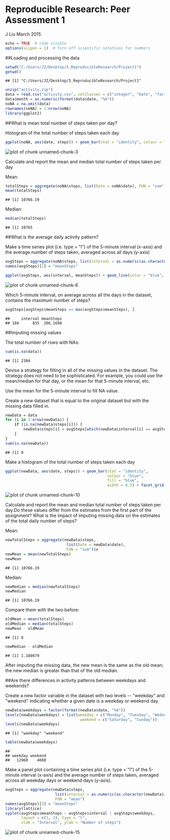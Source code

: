 Reproducible Research: Peer Assessment 1
=====================
J Liu March 2015


```r
echo = TRUE  # code visible
options(scipen = 1)  # Turn off scientific notations for numbers
```

##Loading and processing the data


```r
setwd("C:/Users/JZ/Desktop/5_ReproducibleResearch/Project1")
getwd()
```

```
## [1] "C:/Users/JZ/Desktop/5_ReproducibleResearch/Project1"
```

```r
unzip("activity.zip")
data = read.csv("activity.csv", colClasses = c("integer", "Date", "factor"))
data$month = as.numeric(format(data$date, "%m"))
noNA = na.omit(data)
rownames(noNA) = 1:nrow(noNA)
library(ggplot2)
```

##What is mean total number of steps taken per day?

Histogram of the total number of steps taken each day


```r
ggplot(noNA, aes(date, steps)) + geom_bar(stat = "identity", colour = "blue", fill = "blue", width = 0.5) + facet_grid(. ~ month, scales = "free") + labs(title = "Histogram of total no of steps taken each day", x = "Date", y = "Total number of steps")
```

![plot of chunk unnamed-chunk-3](figure/unnamed-chunk-3-1.png) 
   
Calculate and report the mean and median total number of steps taken per day

Mean:


```r
totalSteps = aggregate(noNA$steps, list(Date = noNA$date), FUN = "sum")$x
mean(totalSteps)
```

```
## [1] 10766.19
```

Median:


```r
median(totalSteps)
```

```
## [1] 10765
```

##What is the average daily activity pattern?

Make a time series plot (i.e. type = "l") of the 5-minute interval (x-axis) and the average number of steps taken, averaged across all days (y-axis)


```r
avgSteps = aggregate(noNA$steps, list(interval = as.numeric(as.character(noNA$interval))), FUN = "mean")
names(avgSteps)[2] = "meanSteps"

ggplot(avgSteps, aes(interval, meanSteps)) + geom_line(color = "blue", size = 0.5) + labs(title = "Time Series Plot of the 5-minute Interval", x = "5-minute intervals", y = "Average Number of Steps")
```

![plot of chunk unnamed-chunk-6](figure/unnamed-chunk-6-1.png) 

Which 5-minute interval, on average across all the days in the dataset, contains the maximum number of steps?


```r
avgSteps[avgSteps$meanSteps == max(avgSteps$meanSteps), ]
```

```
##     interval meanSteps
## 104      835  206.1698
```


##Imputing missing values

The total number of rows with NAs:


```r
sum(is.na(data))
```

```
## [1] 2304
```

Devise a strategy for filling in all of the missing values in the dataset. The strategy does not need to be sophisticated. For example, you could use the mean/median for that day, or the mean for that 5-minute interval, etc.

Use the mean for the 5-minute interval to fill NA value.


Create a new dataset that is equal to the original dataset but with the missing data filled in.


```r
newData = data 
for (i in 1:nrow(newData)) {
    if (is.na(newData$steps[i])) {
        newData$steps[i] = avgSteps[which(newData$interval[i] == avgSteps$interval), ]$meanSteps
    }
}
sum(is.na(newData))
```

```
## [1] 0
```

Make a histogram of the total number of steps taken each day 


```r
ggplot(newData, aes(date, steps)) + geom_bar(stat = "identity",
                                             colour = "blue",
                                             fill = "blue",
                                             width = 0.5) + facet_grid(. ~ month, scales = "free") + labs(title = "Histogram of Total No of Steps Each Day (no missing data)", x = "Date", y = "Total number of steps")
```

![plot of chunk unnamed-chunk-10](figure/unnamed-chunk-10-1.png) 

Calculate and report the mean and median total number of steps taken per day.Do these values differ from the estimates from the first part of the assignment? What is the impact of imputing missing data on the estimates of the total daily number of steps?

Mean:


```r
newTotalSteps = aggregate(newData$steps, 
                           list(Date = newData$date), 
                           FUN = "sum")$x
newMean = mean(newTotalSteps)
newMean
```

```
## [1] 10766.19
```

Median:


```r
newMedian = median(newTotalSteps)
newMedian
```

```
## [1] 10766.19
```

Compare them with the two before:


```r
oldMean = mean(totalSteps)
oldMedian = median(totalSteps)
newMean - oldMean
```

```
## [1] 0
```

```r
newMedian - oldMedian
```

```
## [1] 1.188679
```

After imputing the missing data, the new mean is the same as the old mean; the new median is greater than that of the old median.

##Are there differences in activity patterns between weekdays and weekends?

Create a new factor variable in the dataset with two levels -- "weekday" and "weekend" indicating whether a given date is a weekday or weekend day.


```r
newData$weekdays = factor(format(newData$date, "%A"))
levels(newData$weekdays) = list(weekday = c("Monday", "Tuesday", "Wednesday", "Thursday", "Friday"),
                                 weekend = c("Saturday", "Sunday"))
levels(newData$weekdays)
```

```
## [1] "weekday" "weekend"
```

```r
table(newData$weekdays)
```

```
## 
## weekday weekend 
##   12960    4608
```

Make a panel plot containing a time series plot (i.e. type = "l") of the 5-minute interval (x-axis) and the average number of steps taken, averaged across all weekday days or weekend days (y-axis).


```r
avgSteps = aggregate(newData$steps, 
                      list(interval = as.numeric(as.character(newData$interval)), weekdays = newData$weekdays),
                      FUN = "mean")
names(avgSteps)[3] = "meanSteps"
library(lattice)
xyplot(avgSteps$meanSteps ~ avgSteps$interval | avgSteps$weekdays, 
       layout = c(1, 2), type = "l", 
       xlab = "Interval", ylab = "Number of steps")
```

![plot of chunk unnamed-chunk-15](figure/unnamed-chunk-15-1.png) 
